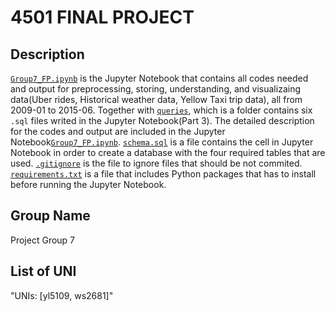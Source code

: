 # 4501 FINAL PROJECT

## Description

[`Group7_FP.ipynb`](https://github.com/Yujdd/4501FP/blob/main/Group7_FP.ipynb) is the Jupyter Notebook that contains all codes needed and output for preprocessing, storing, understanding, 
and visualizaing data(Uber rides, Historical weather data, Yellow Taxi trip data), all from 2009-01 to 2015-06. Together with [`queries`](https://github.com/Yujdd/4501FP/tree/main/queries), 
which is a folder contains six `.sql` files writed in the Jupyter Notebook(Part 3). The detailed description for the codes and 
output are included in the Jupyter Notebook[`Group7_FP.ipynb`](https://github.com/Yujdd/4501FP/blob/main/Group7_FP.ipynb). [`schema.sql`](https://github.com/Yujdd/4501FP/blob/main/schema.sql) is a file contains the cell in Jupyter Notebook in order to
create a database with the four required tables that are used. [`.gitignore`](https://github.com/Yujdd/4501FP/blob/main/.gitignore) is the file to ignore files that
should be not commited. [`requirements.txt`](https://github.com/Yujdd/4501FP/blob/main/requirement.txt) is a file that includes Python packages that has to install before running the Jupyter Notebook.


## Group Name

Project Group 7

## List of UNI

"UNIs: [yl5109, ws2681]"
